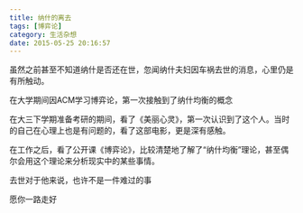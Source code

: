 ```yaml
---
title: 纳什的离去
tags: [博弈论]
category: 生活杂想
date: 2015-05-25 20:16:57
---
```


虽然之前甚至不知道纳什是否还在世，忽闻纳什夫妇因车祸去世的消息，心里仍是有所触动。

在大学期间因ACM学习博弈论，第一次接触到了纳什均衡的概念

在大三下学期准备考研的期间，看了《美丽心灵》，第一次认识到了这个人。当时的自己在心理上也是有问题的，看了这部电影，更是深有感触。

在工作之后，看了公开课《博弈论》，比较清楚地了解了“纳什均衡”理论，甚至偶尔会用这个理论来分析现实中的某些事情。

去世对于他来说，也许不是一件难过的事

愿你一路走好

&nbsp;